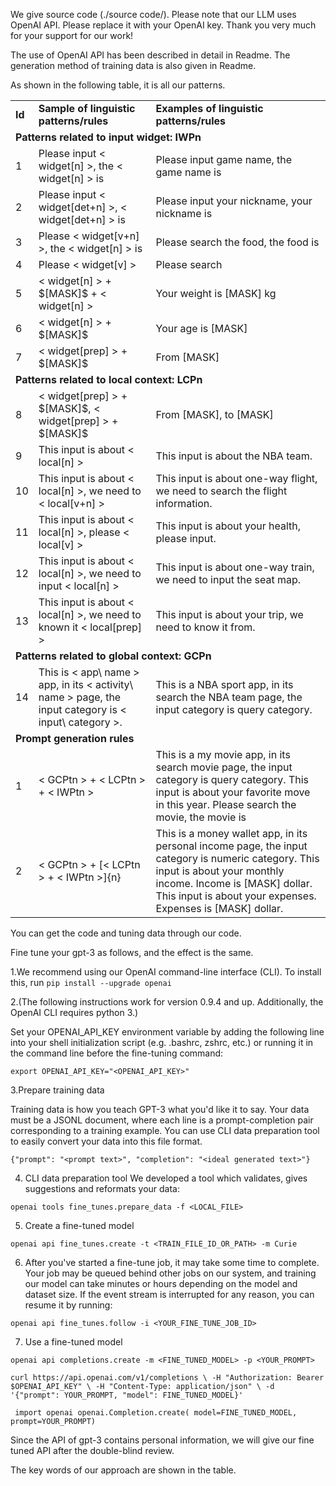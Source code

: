 We give source code (./source code/). Please note that our LLM uses OpenAI API. Please replace it with your OpenAI key. Thank you very much for your support for our work!

The use of OpenAI API has been described in detail in Readme. The generation method of training data is also given in Readme.


As shown in the following table, it is all our patterns.

<table>
    <tr>
        <td><b>Id</b></td>
        <td><b>Sample of linguistic patterns/rules</b></td>
        <td><b>Examples of linguistic patterns/rules</b></td>
    </tr>
    <tr>
        <td colspan = "3"><b>Patterns related to input widget: IWPn</b> </td>
    </tr>
    <tr>
        <td>1</td>
        <td>Please input < widget[n] >, the < widget[n] > is</td>
        <td>Please input game name, the game name is</td>
    </tr>
    <tr>
        <td>2</td>
        <td>Please input < widget[det+n] >, < widget[det+n] > is</td>
        <td>Please input your nickname, your nickname is</td>
    </tr>
    <tr>
        <td>3</td>
        <td>Please < widget[v+n] >, the < widget[n] > is</td>
        <td>Please search the food, the food is</td>
    </tr>
    <tr>
        <td>4</td>
        <td>Please < widget[v] > </td>
        <td>Please search </td>
    </tr>
    <tr>
        <td>5</td>
        <td>< widget[n] > + $[MASK]$ + < widget[n] ></td>
        <td>Your weight is [MASK] kg</td>
    </tr>
    <tr>
        <td>6</td>
        <td>< widget[n] > + $[MASK]$ </td>
        <td>Your age is [MASK]</td>
    </tr>
    <tr>
        <td>7</td>
        <td>< widget[prep] > + $[MASK]$</td>
        <td>From [MASK]</td>
    </tr>
    <tr>
        <td colspan = "3"><b>Patterns related to local context: LCPn</b> </td>
    </tr>
    <tr>
        <td>8</td>
        <td>< widget[prep] > + $[MASK]$, < widget[prep] > + $[MASK]$</td>
        <td>From [MASK], to [MASK]</td>
    </tr>
    <tr>
        <td>9</td>
        <td>This input is about < local[n] ></td>
        <td>This input is about the NBA team.</td>
    </tr>
    <tr>
        <td>10</td>
        <td>This input is about < local[n] >, we need to < local[v+n] ></td>
        <td>This input is about one-way flight, we need to search the flight information.</td>
    </tr>
    <tr>
        <td>11</td>
        <td>This input is about < local[n] >, please < local[v] > </td>
        <td>This input is about your health, please input.</td>
    </tr>
    <tr>
        <td>12</td>
        <td>This input is about < local[n] >, we need to input < local[n] ></td>
        <td>This input is about one-way train, we need to input the seat map.</td>
    </tr>
    <tr>
        <td>13</td>
        <td>This input is about < local[n] >, we need to known it < local[prep] ></td>
        <td>This input is about your trip, we need to know it from.</td>
    </tr>
    <tr>
        <td colspan = "3"><b>Patterns related to global context: GCPn</b> </td>
    </tr>
    <tr>
        <td>14</td>
        <td>This is < app\ name > app, in its < activity\ name > page, the input category is < input\ category >.</td>
        <td>This is a NBA sport app, in its search the NBA team page, the input category is query category.</td>
    </tr>
    <tr>
        <td colspan = "3"><b>Prompt generation rules</b> </td>
    </tr>
    <tr>
        <td>1</td>
        <td>< GCPtn > + < LCPtn > + < IWPtn ></td>
        <td>This is a my movie app, in its search movie page, the input category is query category.  This input is about your favorite move in this year. Please search the movie, the movie is </td>
    </tr>
    <tr>
        <td>2</td>
        <td>< GCPtn > + [< LCPtn > + < IWPtn >]{n}</td>
        <td>This is a money wallet app, in its personal income page, the input category is numeric category. This input is about your monthly income. Income is [MASK] dollar. This input is about your expenses. Expenses is [MASK] dollar.</td>
    </tr>
</table>


You can get the code and tuning data through our code.

Fine tune your gpt-3 as follows, and the effect is the same.

1.We recommend using our OpenAI command-line interface (CLI). To install this, run
`pip install --upgrade openai`

2.(The following instructions work for version 0.9.4 and up. Additionally, the OpenAI CLI requires python 3.)

Set your OPENAI_API_KEY environment variable by adding the following line into your shell initialization script (e.g. .bashrc, zshrc, etc.) or running it in the command line before the fine-tuning command:

`export OPENAI_API_KEY="<OPENAI_API_KEY>"`

3.Prepare training data

Training data is how you teach GPT-3 what you'd like it to say.
Your data must be a JSONL document, where each line is a prompt-completion pair corresponding to a training example. You can use CLI data preparation tool to easily convert your data into this file format.

`{"prompt": "<prompt text>", "completion": "<ideal generated text>"}`

4. CLI data preparation tool
We developed a tool which validates, gives suggestions and reformats your data:

`openai tools fine_tunes.prepare_data -f <LOCAL_FILE>`

5. Create a fine-tuned model

`openai api fine_tunes.create -t <TRAIN_FILE_ID_OR_PATH> -m Curie`

6. After you've started a fine-tune job, it may take some time to complete. Your job may be queued behind other jobs on our system, and training our model can take minutes or hours depending on the model and dataset size. If the event stream is interrupted for any reason, you can resume it by running:

`openai api fine_tunes.follow -i <YOUR_FINE_TUNE_JOB_ID>`

7. Use a fine-tuned model

`openai api completions.create -m <FINE_TUNED_MODEL> -p <YOUR_PROMPT>`

`curl https://api.openai.com/v1/completions \
  -H "Authorization: Bearer $OPENAI_API_KEY" \
  -H "Content-Type: application/json" \
  -d '{"prompt": YOUR_PROMPT, "model": FINE_TUNED_MODEL}'`
  
 `
import openai
openai.Completion.create(
    model=FINE_TUNED_MODEL,
    prompt=YOUR_PROMPT)`

Since the API of gpt-3 contains personal information, we will give our fine tuned API after the double-blind review.

The key words of our approach are shown in the table.
